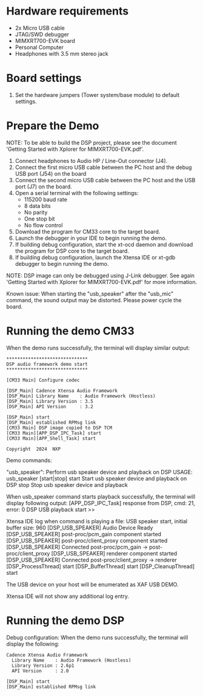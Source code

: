 Hardware requirements
=====================
- 2x Micro USB cable
- JTAG/SWD debugger
- MIMXRT700-EVK board
- Personal Computer
- Headphones with 3.5 mm stereo jack

Board settings
==============
1. Set the hardware jumpers (Tower system/base module) to default settings.

Prepare the Demo
================
NOTE: To be able to build the DSP project, please see the document
'Getting Started with Xplorer for MIMXRT700-EVK.pdf'.

1.  Connect headphones to Audio HP / Line-Out connector (J4).
2.  Connect the first micro USB cable between the PC host and the debug USB port (J54) on the board
3.  Connect the second micro USB cable between the PC host and the USB port (J7) on the board.
4.  Open a serial terminal with the following settings:
    - 115200 baud rate
    - 8 data bits
    - No parity
    - One stop bit
    - No flow control
5.  Download the program for CM33 core to the target board.
6.  Launch the debugger in your IDE to begin running the demo.
7.  If building debug configuration, start the xt-ocd daemon and download the program for DSP core to the target board.
8.  If building debug configuration, launch the Xtensa IDE or xt-gdb debugger to begin running the demo.

NOTE: DSP image can only be debugged using J-Link debugger. See again
'Getting Started with Xplorer for MIMXRT700-EVK.pdf' for more information.

Known issue: When starting the "usb_speaker" after the "usb_mic" command, the sound output may be distorted.
    Please power cycle the board.

Running the demo CM33
=====================
When the demo runs successfully, the terminal will display similar output:

    ******************************
    DSP audio framework demo start
    ******************************

    [CM33 Main] Configure codec

    [DSP_Main] Cadence Xtensa Audio Framework
    [DSP_Main] Library Name    : Audio Framework (Hostless)
    [DSP_Main] Library Version : 3.5
    [DSP_Main] API Version     : 3.2

    [DSP_Main] start
    [DSP_Main] established RPMsg link
    [CM33 Main] DSP image copied to DSP TCM
    [CM33 Main][APP_DSP_IPC_Task] start
    [CM33 Main][APP_Shell_Task] start

    Copyright  2024  NXP

Demo commands:

"usb_speaker": Perform usb speaker device and playback on DSP
  USAGE: usb_speaker [start|stop]
    start          Start usb speaker device and playback on DSP
    stop           Stop usb speaker device and playback

  When usb_speaker command starts playback successfully, the terminal will display following output:
    [APP_DSP_IPC_Task] response from DSP, cmd: 21, error: 0
    DSP USB playback start
    >>

  Xtensa IDE log when command is playing a file:
    USB speaker start, initial buffer size: 960
    [DSP_USB_SPEAKER] Audio Device Ready
    [DSP_USB_SPEAKER] post-proc/pcm_gain component started
    [DSP_USB_SPEAKER] post-proc/client_proxy component started
    [DSP_USB_SPEAKER] Connected post-proc/pcm_gain -> post-proc/client_proxy
    [DSP_USB_SPEAKER] renderer component started
    [DSP_USB_SPEAKER] Connected post-proc/client_proxy -> renderer
    [DSP_ProcessThread] start
    [DSP_BufferThread] start
    [DSP_CleanupThread] start

  The USB device on your host will be enumerated as XAF USB DEMO.

  Xtensa IDE will not show any additional log entry.

Running the demo DSP
===================
Debug configuration:
When the demo runs successfully, the terminal will display the following:

    Cadence Xtensa Audio Framework
      Library Name    : Audio Framework (Hostless)
      Library Version : 2.6p1
      API Version     : 2.0

    [DSP_Main] start
    [DSP_Main] established RPMsg link

